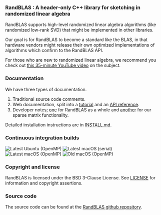 ### RandBLAS : A header-only C++ library for sketching in randomized linear algebra

RandBLAS supports high-level randomized linear algebra algorithms (like randomized low-rank SVD) that might be implemented in other libraries.

Our goal is for RandBLAS to become a standard like the BLAS, in that hardware vendors might
release their own optimized implementations of algorithms which confirm to the RandBLAS API.

For those who are new to randomized linear algebra, we recommend you check out [this 35-minute YouTube video](https://www.youtube.com/watch?v=6htbyY3rH1w) on the subject.

### Documentation

We have three types of documentation.
 1. Traditional source code comments.
 2. Web documentation, split into a [tutorial](https://randblas.readthedocs.io/en/latest/tutorial/index.html) and an [API reference](https://randblas.readthedocs.io/en/latest/api_reference/index.html).
 3. Developer notes; [one](RandBLAS/DevNotes.md) for RandBLAS as a whole and [another](RandBLAS/sparse_data/DevNotes.md) for our sparse matrix functionality.

Detailed installation instructions are in [INSTALL.md](INSTALL.md).

### Continuous integration builds

![Latest Ubuntu (OpenMP)](https://github.com/BallisticLA/RandBLAS/actions/workflows/core-linux.yaml/badge.svg)
![Latest macOS (serial)](https://github.com/BallisticLA/RandBLAS/actions/workflows/core-macos.yml/badge.svg)
![Latest macOS (OpenMP)](https://github.com/BallisticLA/RandBLAS/actions/workflows/openmp-macos.yaml/badge.svg)
![Old macOS (OpenMP)](https://github.com/BallisticLA/RandBLAS/actions/workflows/openmp-macos-13.yaml/badge.svg)

### Copyright and license

RandBLAS is licensed under the BSD 3-Clause License.
See [LICENSE](LICENSE) for information and copyright assertions.

### Source code

The source code can be found at the [RandBLAS github repository](https://github.com/BallisticLA/RandBLAS).
